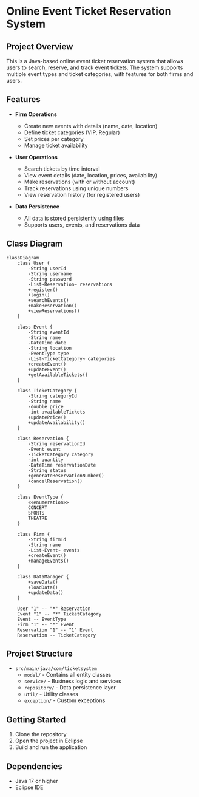 # Online Event Ticket Reservation System

## Project Overview
This is a Java-based online event ticket reservation system that allows users to search, reserve, and track event tickets. The system supports multiple event types and ticket categories, with features for both firms and users.

## Features
- **Firm Operations**
  - Create new events with details (name, date, location)
  - Define ticket categories (VIP, Regular)
  - Set prices per category
  - Manage ticket availability

- **User Operations**
  - Search tickets by time interval
  - View event details (date, location, prices, availability)
  - Make reservations (with or without account)
  - Track reservations using unique numbers
  - View reservation history (for registered users)

- **Data Persistence**
  - All data is stored persistently using files
  - Supports users, events, and reservations data

## Class Diagram
```mermaid
classDiagram
    class User {
        -String userId
        -String username
        -String password
        -List~Reservation~ reservations
        +register()
        +login()
        +searchEvents()
        +makeReservation()
        +viewReservations()
    }

    class Event {
        -String eventId
        -String name
        -DateTime date
        -String location
        -EventType type
        -List~TicketCategory~ categories
        +createEvent()
        +updateEvent()
        +getAvailableTickets()
    }

    class TicketCategory {
        -String categoryId
        -String name
        -double price
        -int availableTickets
        +updatePrice()
        +updateAvailability()
    }

    class Reservation {
        -String reservationId
        -Event event
        -TicketCategory category
        -int quantity
        -DateTime reservationDate
        -String status
        +generateReservationNumber()
        +cancelReservation()
    }

    class EventType {
        <<enumeration>>
        CONCERT
        SPORTS
        THEATRE
    }

    class Firm {
        -String firmId
        -String name
        -List~Event~ events
        +createEvent()
        +manageEvents()
    }

    class DataManager {
        +saveData()
        +loadData()
        +updateData()
    }

    User "1" -- "*" Reservation
    Event "1" -- "*" TicketCategory
    Event -- EventType
    Firm "1" -- "*" Event
    Reservation "1" -- "1" Event
    Reservation -- TicketCategory
```

## Project Structure
- `src/main/java/com/ticketsystem`
  - `model/` - Contains all entity classes
  - `service/` - Business logic and services
  - `repository/` - Data persistence layer
  - `util/` - Utility classes
  - `exception/` - Custom exceptions

## Getting Started
1. Clone the repository
2. Open the project in Eclipse
3. Build and run the application

## Dependencies
- Java 17 or higher
- Eclipse IDE 